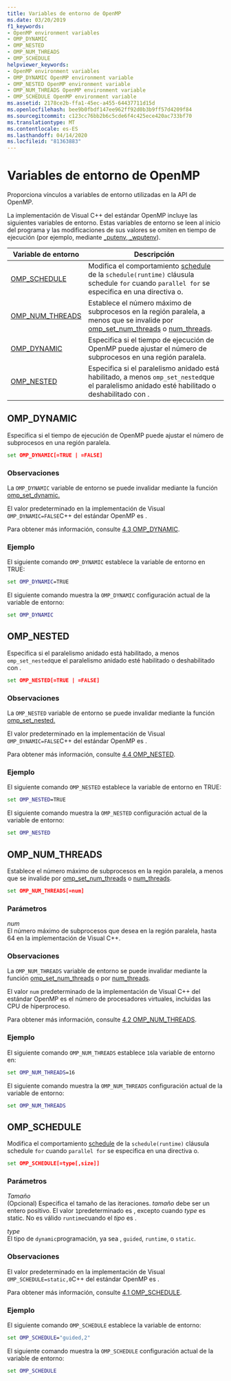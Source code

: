 ```yaml
---
title: Variables de entorno de OpenMP
ms.date: 03/20/2019
f1_keywords:
- OpenMP environment variables
- OMP_DYNAMIC
- OMP_NESTED
- OMP_NUM_THREADS
- OMP_SCHEDULE
helpviewer_keywords:
- OpenMP environment variables
- OMP_DYNAMIC OpenMP environment variable
- OMP_NESTED OpenMP environment variable
- OMP_NUM_THREADS OpenMP environment variable
- OMP_SCHEDULE OpenMP environment variable
ms.assetid: 2178ce2b-ffa1-45ec-a455-64437711d15d
ms.openlocfilehash: bee9b0fbdf147ee962ff92d0b3b9ff57d4209f84
ms.sourcegitcommit: c123cc76bb2b6c5cde6f4c425ece420ac733bf70
ms.translationtype: MT
ms.contentlocale: es-ES
ms.lasthandoff: 04/14/2020
ms.locfileid: "81363883"
---
```

# <a name="openmp-environment-variables"></a>Variables de entorno de OpenMP

Proporciona vínculos a variables de entorno utilizadas en la API de OpenMP.

La implementación de Visual C++ del estándar OpenMP incluye las siguientes variables de entorno. Estas variables de entorno se leen al inicio del programa y las modificaciones de sus valores se omiten en tiempo de ejecución (por ejemplo, mediante [_putenv, _wputenv](../../../c-runtime-library/reference/putenv-wputenv.md)).

|Variable de entorno|Descripción|
|--------------------|-----------|
|[OMP_SCHEDULE](#omp-schedule)|Modifica el comportamiento [schedule](openmp-clauses.md#schedule) de la `schedule(runtime)` cláusula schedule `for` cuando `parallel for` se especifica en una directiva o.|
|[OMP_NUM_THREADS](#omp-num-threads)|Establece el número máximo de subprocesos en la región paralela, a menos que se invalide por [omp_set_num_threads](openmp-functions.md#omp-set-num-threads) o [num_threads](openmp-clauses.md#num-threads).|
|[OMP_DYNAMIC](#omp-dynamic)|Especifica si el tiempo de ejecución de OpenMP puede ajustar el número de subprocesos en una región paralela.|
|[OMP_NESTED](#omp-nested)|Especifica si el paralelismo anidado está habilitado, a menos `omp_set_nested`que el paralelismo anidado esté habilitado o deshabilitado con .|

## <a name="omp_dynamic"></a><a name="omp-dynamic"></a>OMP_DYNAMIC

Especifica si el tiempo de ejecución de OpenMP puede ajustar el número de subprocesos en una región paralela.

```cmd
set OMP_DYNAMIC[=TRUE | =FALSE]
```

### <a name="remarks"></a>Observaciones

La `OMP_DYNAMIC` variable de entorno se puede invalidar mediante la función [omp_set_dynamic.](openmp-functions.md#omp-set-dynamic)

El valor predeterminado en la implementación de Visual `OMP_DYNAMIC=FALSE`C++ del estándar OpenMP es .

Para obtener más información, consulte [4.3 OMP_DYNAMIC](../../../parallel/openmp/4-3-omp-dynamic.md).

### <a name="example"></a>Ejemplo

El siguiente comando `OMP_DYNAMIC` establece la variable de entorno en TRUE:

```cmd
set OMP_DYNAMIC=TRUE
```

El siguiente comando muestra la `OMP_DYNAMIC` configuración actual de la variable de entorno:

```cmd
set OMP_DYNAMIC
```

## <a name="omp_nested"></a><a name="omp-nested"></a>OMP_NESTED

Especifica si el paralelismo anidado está habilitado, a menos `omp_set_nested`que el paralelismo anidado esté habilitado o deshabilitado con .

```cmd
set OMP_NESTED[=TRUE | =FALSE]
```

### <a name="remarks"></a>Observaciones

La `OMP_NESTED` variable de entorno se puede invalidar mediante la función [omp_set_nested.](openmp-functions.md#omp-set-nested)

El valor predeterminado en la implementación de Visual `OMP_DYNAMIC=FALSE`C++ del estándar OpenMP es .

Para obtener más información, consulte [4.4 OMP_NESTED](../../../parallel/openmp/4-4-omp-nested.md).

### <a name="example"></a>Ejemplo

El siguiente comando `OMP_NESTED` establece la variable de entorno en TRUE:

```cmd
set OMP_NESTED=TRUE
```

El siguiente comando muestra la `OMP_NESTED` configuración actual de la variable de entorno:

```cmd
set OMP_NESTED
```

## <a name="omp_num_threads"></a><a name="omp-num-threads"></a>OMP_NUM_THREADS

Establece el número máximo de subprocesos en la región paralela, a menos que se invalide por [omp_set_num_threads](openmp-functions.md#omp-set-num-threads) o [num_threads](openmp-clauses.md#num-threads).

```cmd
set OMP_NUM_THREADS[=num]
```

### <a name="parameters"></a>Parámetros

*num*<br/>
El número máximo de subprocesos que desea en la región paralela, hasta 64 en la implementación de Visual C++.

### <a name="remarks"></a>Observaciones

La `OMP_NUM_THREADS` variable de entorno se puede invalidar mediante la función [omp_set_num_threads](openmp-functions.md#omp-set-num-threads) o por [num_threads](openmp-clauses.md#num-threads).

El valor `num` predeterminado de la implementación de Visual C++ del estándar OpenMP es el número de procesadores virtuales, incluidas las CPU de hiperproceso.

Para obtener más información, consulte [4.2 OMP_NUM_THREADS](../../../parallel/openmp/4-2-omp-num-threads.md).

### <a name="example"></a>Ejemplo

El siguiente comando `OMP_NUM_THREADS` establece `16`la variable de entorno en:

```cmd
set OMP_NUM_THREADS=16
```

El siguiente comando muestra la `OMP_NUM_THREADS` configuración actual de la variable de entorno:

```cmd
set OMP_NUM_THREADS
```

## <a name="omp_schedule"></a><a name="omp-schedule"></a>OMP_SCHEDULE

Modifica el comportamiento [schedule](openmp-clauses.md#schedule) de la `schedule(runtime)` cláusula schedule `for` cuando `parallel for` se especifica en una directiva o.

```cmd
set OMP_SCHEDULE[=type[,size]]
```

### <a name="parameters"></a>Parámetros

*Tamaño*<br/>
(Opcional) Especifica el tamaño de las iteraciones. *tamaño* debe ser un entero positivo. El valor `1`predeterminado es , excepto cuando *type* es static. No es válido `runtime`cuando el *tipo* es .

*type*<br/>
El tipo de `dynamic`programación, ya sea , `guided`, `runtime`, o `static`.

### <a name="remarks"></a>Observaciones

El valor predeterminado en la implementación de Visual `OMP_SCHEDULE=static,0`C++ del estándar OpenMP es .

Para obtener más información, consulte [4.1 OMP_SCHEDULE](../../../parallel/openmp/4-1-omp-schedule.md).

### <a name="example"></a>Ejemplo

El siguiente comando `OMP_SCHEDULE` establece la variable de entorno:

```cmd
set OMP_SCHEDULE="guided,2"
```

El siguiente comando muestra la `OMP_SCHEDULE` configuración actual de la variable de entorno:

```cmd
set OMP_SCHEDULE
```
